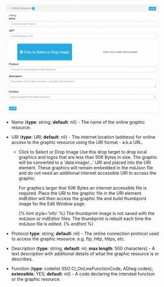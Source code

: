 ![Graphic Online Resource](/assets/reference/edit-objects/graphicOnlineResource.png)

* <span class="md-element">Name</span> {**type**: string; **default**: nil} - The name of the online graphic resource. 

* <span class="md-element">URI</span> <i class="fa fa-asterisk required" title="Required"></i> {**type**: URI; **default**: nil} - The internet location (address) for online access to the graphic resource using the URI format - a.k.a URL. 

  * <span class="btn btn-info btn-xs"> <i class="fa fa-bullseye"> </i> Click to Select or Drop Image</span> Use this drop target to drop local graphics and logos that are less than 50K Bytes in size.  The graphic will be converted to a 'data:image/...' URI and placed into the <span class="md-element">URI</span> element.  These graphics will remain embedded in the mdJson file and do not need an additional internet accessible URI to access the graphic.
  
    For graphics larger that 50K Bytes an internet accessible file is required.  Place the URI to the graphic file in the <span class="md-element">URI</span> element.  mdEditor will then access the graphic file and build thumbprint image for the <span class="md-window">Edit Window</span> page.  
    
    {% hint style='info' %}
 The thumbprint image is not saved with the mdJson or mdEditor files.  The thumbprint is rebuilt each time the mdJson file is edited.
    {% endhint %}

* <span class="md-element">Protocol</span> **type**: string; **default**: nil} - The online connection protocol used to access the graphic resource.  e.g. ftp, http, https, etc.

* <span class="md-element">Description</span> {**type**: string; **default**: nil; **max length**: 500 characters} - A text description with additional details of what the graphic resource is or describes. 

* <span class="md-element">Function</span> {**type**: codelist (ISO CI_OnLineFunctionCode, ADIwg codes); **extensible**: YES; **default**: nil} - A code declaring the intended function or the graphic resource. 
